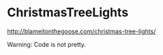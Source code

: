 # ChristmasTreeLights
http://blameitonthegoose.com/christmas-tree-lights/

Warning: Code is not pretty.